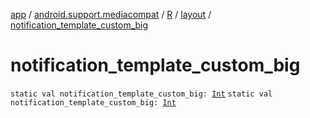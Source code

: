 [app](../../../index.md) / [android.support.mediacompat](../../index.md) / [R](../index.md) / [layout](index.md) / [notification_template_custom_big](./notification_template_custom_big.md)

# notification_template_custom_big

`static val notification_template_custom_big: `[`Int`](https://kotlinlang.org/api/latest/jvm/stdlib/kotlin/-int/index.html)
`static val notification_template_custom_big: `[`Int`](https://kotlinlang.org/api/latest/jvm/stdlib/kotlin/-int/index.html)